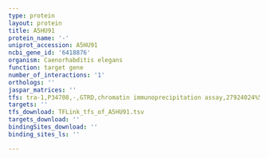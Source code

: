 ```yaml
---
type: protein
layout: protein
title: A5HU91
protein_name: '-'
uniprot_accession: A5HU91
ncbi_gene_id: '6418876'
organism: Caenorhabditis elegans
function: target gene
number_of_interactions: '1'
orthologs: ''
jaspar_matrices: ''
tfs: tra-1,P34708,-,GTRD,chromatin immunoprecipitation assay,27924024%5Buid%5D,No
targets: ''
tfs_download: TFLink_tfs_of_A5HU91.tsv
targets_download: ''
bindingSites_download: ''
binding_sites_ls: ''

---
```

